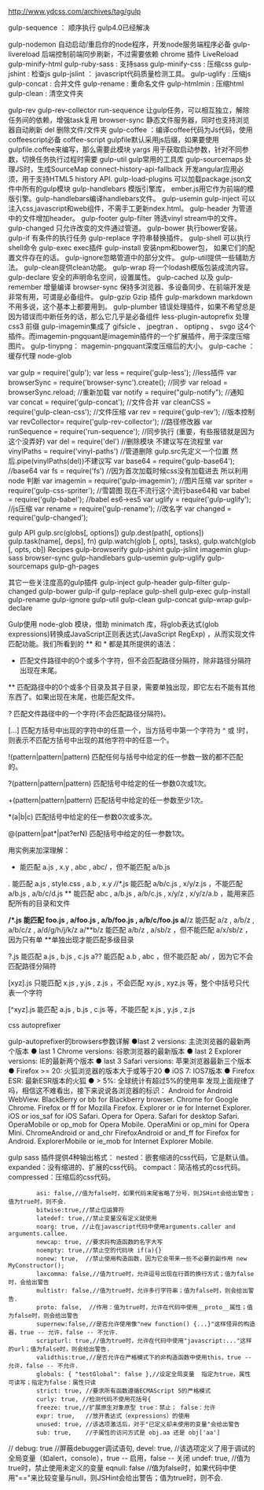 http://www.ydcss.com/archives/tag/gulp

gulp-sequence ： 顺序执行  gulp4.0已经解决

gulp-nodemon 自动启动/重启你的node程序，开发node服务端程序必备
gulp-livereload 后端控制前端同步刷新，不过需要依赖 chrome 插件 LiveReload
gulp-minify-html 
gulp-ruby-sass : 支持sass 
gulp-minify-css : 压缩css 
gulp-jshint : 检查js
gulp-jslint ： javascript代码质量检测工具。
gulp-uglify : 压缩js 
gulp-concat : 合并文件 
gulp-rename : 重命名文件 
gulp-htmlmin : 压缩html 
gulp-clean : 清空文件夹

gulp-rev
gulp-rev-collector
run-sequence 让gulp任务，可以相互独立，解除任务间的依赖，增强task复用
browser-sync 静态文件服务器，同时也支持浏览器自动刷新
del  删除文件/文件夹
gulp-coffee ：编译coffee代码为Js代码，使用coffeescript必备
coffee-script gulpfile默认采用js后缀，如果要使用gulpfile.coffee来编写，那么需要此模块
yargs 用于获取启动参数，针对不同参数，切换任务执行过程时需要
gulp-util gulp常用的工具库
gulp-sourcemaps  处理JS时，生成SourceMap
connect-history-api-fallback 开发angular应用必须，用于支持HTML5 history API.
gulp-load-plugins 可以加载package.json文件中所有的gulp模块
gulp-handlebars  模版引擎库， ember.js用它作为前端的模版引擎。gulp-handlebars编译handlebars文件。
gulp-usemin 
gulp-inject  可以注入css,javascript和web组件，不需手工更新ndex.html。
gulp-header  为管道中的文件增加header。
gulp-footer
gulp-filter  筛选vinyl stream中的文件。
gulp-changed 只允许改变的文件通过管道。
gulp-bower 执行bower安装。
gulp-if  有条件的执行任务
gulp-replace 字符串替换插件。
gulp-shell 可以执行shell命令
gulp-exec exec插件
gulp-install 安装npm和bower包， 如果它们的配置文件存在的话。
gulp-ignore忽略管道中的部分文件。
gulp-util提供一些辅助方法。
gulp-clean提供clean功能。
gulp-wrap 将一个lodash模版包装成流内容。
gulp-declare  安全的声明命名空间，设置属性。
gulp-cached 以及 gulp-remember 增量编译
browser-sync 保持多浏览器、多设备同步、在前端开发是非常有用，可谓是必备组件。
gulp-gzip Gzip 插件
gulp-markdown markdown 不用多说，这个基本上都要用到。
gulp-plumber 错误处理插件，如果不希望总是因为错误而中断任务的话，那么它几乎是必备组件
less-plugin-autoprefix  处理 css3 前缀
gulp-imagemin集成了 gifsicle 、 jpegtran 、 optipng 、 svgo 这4个插件。而imagemin-pngquant是imagemin插件的一个扩展插件，用于深度压缩图片。
gulp-tinypng： magemin-pngquant深度压缩后的大小。
gulp-cache ：缓存代理
 node-glob


var gulp 		= require('gulp');
var less 		= require('gulp-less');				//less插件
var browserSync = require('browser-sync').create(); //同步
var reload      = browserSync.reload;				//重新加载
var notify 		= require("gulp-notify");			//通知
var concat 		= require('gulp-concat');			//文件合并
var cleanCSS 	= require('gulp-clean-css');		//文件压缩
var rev 		= require('gulp-rev');				//版本控制
var revCollector= require('gulp-rev-collector');	//路径修改器
var runSequence = require('run-sequence');			//同步执行 (重要，有些报错就是因为这个没弄好)
var del         = require('del')					//删除模块	不建议写在流程里
var vinylPaths  = require('vinyl-paths')			//管道删除 gulp.src先定义一个位置 然后.pipe(vinylPaths(del))不建议写
var base64 		= require('gulp-base64');			//base64
var fs          = require('fs')						//因为首次加载时候css没有加载进去 所以利用node 判断
var imagemin 	= require('gulp-imagemin');			//图片压缩
var spriter 	= require('gulp-css-spriter');		//雪碧图 现在不流行这个流行base64和
var   babel 	= require('gulp-babel');			//babel es6->es5
var uglify 		= require('gulp-uglify');			//js压缩
var rename     	= require('gulp-rename');			//改名字
var changed  	= require('gulp-changed');




gulp API
    gulp.src(globs[, options])
    gulp.dest(path[, options])
    gulp.task(name[, deps], fn)
    gulp.watch(glob [, opts], tasks), gulp.watch(glob [, opts, cb])
Recipes
gulp-browserify
gulp-jshint
gulp-jslint
imagemin
glup-sass
browser-sync
gulp-handlebars
gulp-usemin
gulp-uglify
gulp-sourcemaps
gulp-gh-pages

其它一些关注度高的gulp插件
    gulp-inject
    gulp-header
    gulp-filter
    gulp-changed
    gulp-bower
    gulp-if
    gulp-replace
    gulp-shell
    gulp-exec
    gulp-install
    gulp-rename
    gulp-ignore
    gulp-util
    gulp-clean
    gulp-concat
    gulp-wrap
    gulp-declare



Gulp使用 node-glob 模块，借助 minimatch 库，将glob表达式(glob expressions)转换成JavaScript正则表达式(JavaScript RegExp) ，从而实现文件匹配功能。我们所看到的 ** 和 * 都是其所提供的语法：

* 匹配文件路径中的0个或多个字符，但不会匹配路径分隔符，除非路径分隔符出现在末尾。

** 匹配路径中的0个或多个目录及其子目录，需要单独出现，即它左右不能有其他东西了。如果出现在末尾，也能匹配文件。

? 匹配文件路径中的一个字符(不会匹配路径分隔符)。

[...] 匹配方括号中出现的字符中的任意一个，当方括号中第一个字符为 ^ 或 !时，则表示不匹配方括号中出现的其他字符中的任意一个。

!(pattern|pattern|pattern) 匹配任何与括号中给定的任一参数一致的都不匹配的。

?(pattern|pattern|pattern) 匹配括号中给定的任一参数0次或1次。

+(pattern|pattern|pattern) 匹配括号中给定的任一参数至少1次。

*(a|b|c) 匹配括号中给定的任一参数0次或多次。

@(pattern|pat*|pat?erN) 匹配括号中给定的任一参数1次。

用实例来加深理解：

* 能匹配 a.js , x.y , abc , abc/ ，但不能匹配 a/b.js

*.* 能匹配 a.js , style.css , a.b , x.y 
*/*/*.js 能匹配 a/b/c.js , x/y/z.js ，不能匹配 a/b.js , a/b/c/d.js 
** 能匹配 abc , a/b.js , a/b/c.js , x/y/z , x/y/z/a.b ，能用来匹配所有的目录和文件

**/*.js 能匹配 foo.js , a/foo.js , a/b/foo.js , a/b/c/foo.js 
a/**/z 能匹配 a/z , a/b/z , a/b/c/z , a/d/g/h/j/k/z 
a/**b/z 能匹配 a/b/z , a/sb/z ，但不能匹配 a/x/sb/z ，因为只有单 **单独出现才能匹配多级目录

?.js 能匹配 a.js , b.js , c.js 
a?? 能匹配 a.b , abc ，但不能匹配 ab/ ，因为它不会匹配路径分隔符

[xyz].js 只能匹配 x.js , y.js , z.js ，不会匹配 xy.js , xyz.js 等，整个中括号只代表一个字符

[^xyz].js 能匹配 a.js , b.js , c.js 等，不能匹配 x.js , y.js , z.js


css autoprefixer

gulp-autoprefixer的browsers参数详解
    ●last 2 versions: 主流浏览器的最新两个版本
    ● last 1 Chrome versions: 谷歌浏览器的最新版本
    ● last 2 Explorer versions: IE的最新两个版本
    ● last 3 Safari versions: 苹果浏览器最新三个版本
    ● Firefox >= 20: 火狐浏览器的版本大于或等于20
    ● iOS 7: IOS7版本
    ● Firefox ESR: 最新ESR版本的火狐
    ● > 5%: 全球统计有超过5%的使用率
发现上面规律了吗，相信这不难看出，接下来说说各浏览器的标识：
    Android for Android WebView.
    BlackBerry or bb for Blackberry browser.
    Chrome for Google Chrome.
    Firefox or ff for Mozilla Firefox.
    Explorer or ie for Internet Explorer.
    iOS or ios_saf for iOS Safari.
    Opera for Opera.
    Safari for desktop Safari.
    OperaMobile or op_mob for Opera Mobile.
    OperaMini or op_mini for Opera Mini.
    ChromeAndroid or and_chr
    FirefoxAndroid or and_ff for Firefox for Android.
    ExplorerMobile or ie_mob for Internet Explorer Mobile.



gulp sass 插件提供4种输出格式：
    nested：嵌套缩进的css代码，它是默认值。
    expanded：没有缩进的、扩展的css代码。
    compact：简洁格式的css代码。
    compressed：压缩后的css代码。




            asi: false,//值为false时，如果代码末尾省略了分号，则JSHint会给出警告；值为true时，则不会.
            bitwise:true,//禁止位运算符
            latedef: true,//禁止变量没有定义就使用
            noarg: true, //止在javascript代码中使用arguments.caller and arguments.callee.
            newcap: true, //要求将构造函数的名字大写
            noempty: true,//禁止空的代码块 if(a){}
            nonew: true,  //禁止使用构造函数，因为它会带来一些不必要的副作用 new MyConstructor();
            laxcomma: false,//值为true时，允许逗号出现在行首的换行方式；值为false时，会给出警告
            multistr: false,//值为true时，允许多行字符串；值为false时，则会给出警告.
            proto: false,  //作用：值为true时，允许在代码中使用__proto__属性；值为false时，则会给出警告
            supernew:false,//是否允许使用像"new function() {...}"这样怪异的构造器，true -- 允许，false -- 不允许.
            scripturl: true,//值为true时，允许在代码中使用"javascript:..."这样的url；值为false时，则会给出警告.
            validthis:true,//是否允许在严格模式下的非构造函数中使用this，true -- 允许，false -- 不允许.
            globals: { "testGlobal": false },//设定全局变量  指定为true，属性可读写；指定为false：属性只读
            strict: true, //要求所有函数遵循ECMAScript 5的严格模式
            curly: true, //检测代码不使用花括号{
            freeze: true,//扩展原生对象原型 true：禁止； false：允许
            expr: true,   //放开表达式（expressions）的使用
            unused: true, //该选项激活后，对于"已定义却未使用的变量"会给出警告
            sub: true,    //子属性的访问方式是 obj.aa 还是 obj['aa']
//            debug: true  //屏蔽debugger调试语句,
            devel: true,  //该选项定义了用于调试的全局变量（如alert，console），true -- 启用，false -- 关闭
            undef: true,   //值为true时，禁止使用未定义的变量
            eqnull: false  //值为false时，如果代码中使用"=="来比较变量与null，则JSHint会给出警告；值为true时，则不会.



























